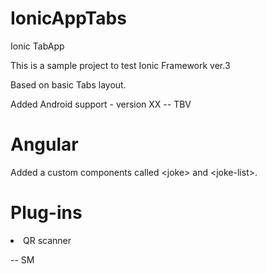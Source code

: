 # IonicAppTabs
Ionic TabApp

This is a sample project to test Ionic Framework ver.3

Based on basic Tabs layout.

Added Android support - version XX -- TBV

<h1>Angular </h1>

Added a custom components called &lt;joke&gt; and &lt;joke-list&gt;.

<h1>Plug-ins</h1>

<li>QR scanner</li>

--
SM
